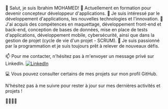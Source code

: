 
👋 Salut, je suis Ibrahim MOHAMED!
🔭 Actuellement en formation pour devenir concepteur développeur d'applications.
👀 Je suis intéressé par le développement d'applications, les nouvelles technologies et l'innovation.
🌱 J'ai acquis des compétences en maquettage, développement front-end et back-end, conception de bases de données, mise en place de tests d'applications, développement mobile, cybersécurité, ainsi que dans la gestion de projet (cycle de vie d'un projet - SCRUM).
💞️ Je suis passionné par la programmation et je suis toujours prêt à relever de nouveaux défis.

📫 Pour me contacter, n'hésitez pas à m'envoyer un message privé sur LinkedIn.
[![LinkedIn](https://img.shields.io/badge/LinkedIn--blue?style=social&logo=linkedin)](https://www.linkedin.com/in/ibrahim-mohamed-26b0b0253/)


💻 Vous pouvez consulter certains de mes projets sur mon profil GitHub.

N'hésitez pas à me suivre pour rester à jour sur mes dernières activités et projets !

👨‍💻🚀🌟
